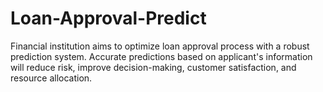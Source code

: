# Loan-Approval-Predict
Financial institution aims to optimize loan approval process with a robust prediction system. Accurate predictions based on applicant's information will reduce risk, improve decision-making, customer satisfaction, and resource allocation.
